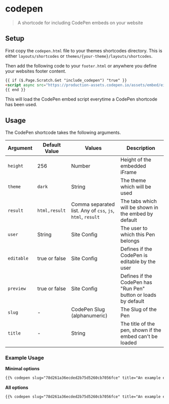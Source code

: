 # codepen
> A shortcode for including CodePen embeds on your website

## Setup

First copy the `codepen.html` file to your themes shortcodes directory. This is either `layouts/shortcodes` or `themes/{your-theme}/layouts/shortcodes`.

Then add the following code to your `footer.html` or anywhere you define your websites footer content.

```html
{{ if ($.Page.Scratch.Get "include_codepen") "true" }}
<script async src="https://production-assets.codepen.io/assets/embed/ei.js"></script>
{{ end }}
```

This will load the CodePen embed script everytime a CodePen shortcode has been used.

## Usage

The CodePen shortcode takes the following arguments.

| Argument | Default Value | Values | Description |
|----------|---------------|--------|-------------|
| `height` | 256 | Number | Height of the embedded iFrame |
| `theme` | `dark` | String | The theme which will be used |
| `result` | `html,result` | Comma separated list. Any of `css`, `js`, `html`, `result`  | The tabs which will be shown in the embed by default |
| `user` | String |Site Config | The user to which this Pen belongs |
| `editable` | true or false | Site Config | Defines if the CodePen is editable by the user |
| `preview` | true or false | Site Config | Defines if the CodePen has "Run Pen" button or loads by default |
| `slug` | - | CodePen Slug (alphanumeric) | The Slug of the Pen |
| `title` | - | String | The title of the pen, shown if the embed can't be loaded |

### Example Usage

**Minimal options**

```html
{{% codepen slug="78d261a36ecded2b75d5260cb7056fce" title="An example embed" %}}
```

**All options**

```html
{{% codepen slug="78d261a36ecded2b75d5260cb7056fce" title="An example embed" height="300" theme="light" result="css,js" user="ausername" editable="false" preview="false" %}}
```
